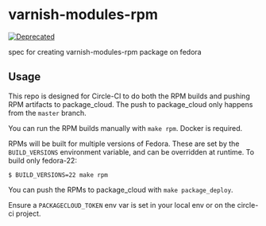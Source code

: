 varnish-modules-rpm
===================================

[![Deprecated](https://img.shields.io/badge/Pantheon-Deprecated-yellow?logo=pantheon&color=FFDC28)](https://pantheon.io/docs/oss-support-levels#deprecated)

spec for creating varnish-modules-rpm package on fedora


Usage
-----

This repo is designed for Circle-CI to do both the RPM builds and pushing
RPM artifacts to package_cloud. The push to package_cloud only happens from the `master` branch.

You can run the RPM builds manually with `make rpm`. Docker is required.

RPMs will be built for multiple versions of Fedora. These are set by the `BUILD_VERSIONS`
environment variable, and can be overridden at runtime. To build only fedora-22:

    $ BUILD_VERSIONS=22 make rpm

You can push the RPMs to package_cloud with `make package_deploy`.

Ensure a `PACKAGECLOUD_TOKEN` env var is set in your local env or on the circle-ci project.